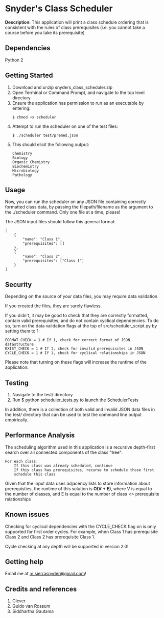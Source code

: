 # Snyder's Class Scheduler

**Description**: This application will print a class schedule ordering that is consistent with the rules of class prerequisites (i.e. you cannot take a course before you take its prerequisite)

## Dependencies

Python 2

## Getting Started

1. Download and unzip snyders_class_scheduler.zip
2. Open Terminal or Command Prompt, and navigate to the top level directory
3. Ensure the application has permission to run as an executable by entering:
	```
	$ chmod +x scheduler
	```
3. Attempt to run the scheduler on one of the test files:
	```
	$ ./scheduler test/premed.json
	```
4. This should elicit the following output:
	```
	Chemistry
	Biology
	Organic Chemistry
	Biochemistry
	Microbiology
	Pathology
	```

## Usage

Now, you can run the scheduler on any JSON file containing correctly formatted class data, by passing the filepath/filename as the argument to the ./scheduler command. Only one file at a time, please!

The JSON input files should follow this general format:

```
[
    {
        "name": "Class 1",
        "prerequisites": []
    },
    {
        "name": "Class 2",
        "prerequisites": ["Class 1"]
    }
]
```
## Security

Depending on the source of your data files, you may require data validation.

If you created the files, they are surely flawless.

If you didn't, it may be good to check that they are correctly formatted, contain valid prerequisites, and do not contain cyclical dependencies. To do so, turn on the data validation flags at the top of src/scheduler_script.py by setting them to 1:

```
FORMAT_CHECK = 1 # If 1, check for correct format of JSON datastructure
EXIST_CHECK = 1 # If 1, check for invalid prerequisites in JSON
CYCLE_CHECK = 1 # If 1, check for cyclical relationships in JSON
```

Please note that turning on these flags will increase the runtime of the application.

## Testing

1. Navigate to the test/ directory
2. Run $ python scheduler_tests.py to launch the SchedulerTests

In addition, there is a collection of both valid and invalid JSON data files in the test/ directory that can be used to test the command line output empirically.

## Performance Analysis

The scheduling algorithm used in this application is a recursive depth-first search over all connected components of the class "tree":
```
For each class:
	If this class was already scheduled, continue
	If this class has prerequisites, recurse to schedule those first
	schedule this class
```

Given that the input data uses adjacency lists to store information about prerequisties, the runtime of this solution is **O(V + E)**, where V is equal to the number of classes, and E is equal to the number of class <> prerequisite relationships

## Known issues

Checking for cyclical dependencies with the CYCLE_CHECK flag on is only supported for first order cycles. For example, when Class 1 has prerequisite Class 2 and Class 2 has prerequisite Class 1.

Cycle checking at any depth will be supported in version 2.0!

## Getting help

Email me at m.sierrasnyder@gmail.com!

## Credits and references

1. Clever
2. Guido van Rossum
3. Siddhartha Gautama
